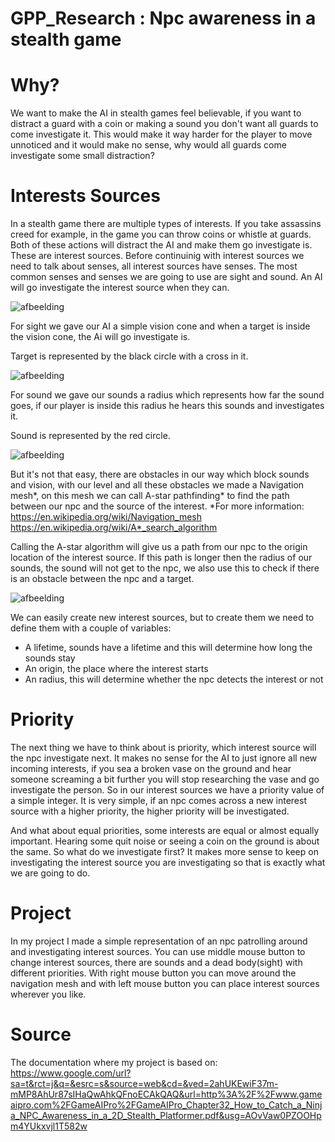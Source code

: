 # GPP_Research : Npc awareness in a stealth game

# Why?

We want to make the AI in stealth games feel believable, if you want to distract a guard with a coin or making a sound you don't want all guards to come investigate it. This would make it way harder for the player to move unnoticed and it would make no sense, why would all guards come investigate some small distraction?

# Interests Sources

In a stealth game there are multiple types of interests. If you take assassins creed for example, in the game you can throw coins or whistle at guards. Both of these actions will distract the AI and make them go investigate is. These are interest sources. 
Before continuinig with interest sources we need to talk about senses, all interest sources have senses. The most common senses and senses we are going to use are sight and sound. An AI will go investigate the interest source when they can.

![afbeelding](https://user-images.githubusercontent.com/114002199/212176083-19ff1788-3e6a-4c76-bd90-390425d25715.png)

For sight we gave our AI a simple vision cone and when a target is inside the vision cone, the Ai will go investigate is.

Target is represented by the black circle with a cross in it.

![afbeelding](https://user-images.githubusercontent.com/114002199/212195536-459b6aa3-d9fd-442d-8348-887182e567c1.png)

For sound we gave our sounds a radius which represents how far the sound goes, if our player is inside this radius he hears this sounds and investigates it.

Sound is represented by the red circle.

![afbeelding](https://user-images.githubusercontent.com/114002199/212198772-453c9355-6ae5-49af-a971-7f2d1c19a5fb.png)

But it's not that easy, there are obstacles in our way which block sounds and vision, with our level and all these obstacles we made a Navigation mesh*, on this mesh we can call A-star pathfinding* to find the path between our npc and the source of the interest. 
*For more information:
https://en.wikipedia.org/wiki/Navigation_mesh
https://en.wikipedia.org/wiki/A*_search_algorithm

Calling the A-star algorithm will give us a path from our npc to the origin location of the interest source. If this path is longer then the radius of our sounds, the sound will not get to the npc, we also use this to check if there is an obstacle between the npc and a target.

![afbeelding](https://user-images.githubusercontent.com/114002199/212200861-126b4c7a-d1ec-4195-8bca-7e35f0641c78.png)

We can easily create new interest sources, but to create them we need to define them with a couple of variables:
- A lifetime, sounds have a lifetime and this will determine how long the sounds stay
- An origin, the place where the interest starts
- An radius, this will determine whether the npc detects the interest or not

# Priority

The next thing we have to think about is priority, which interest source will the npc investigate next. It makes no sense for the AI to just ignore all new incoming interests, if you sea a broken vase on the ground and hear someone screaming a bit further you will stop researching the vase and go investigate the person. So in our interest sources we have a priority value of a simple integer. It is very simple, if an npc comes across a new interest source with a higher priority, the higher priority will be investigated. 

And what about equal priorities, some interests are equal or almost equally important. Hearing some quit noise or seeing a coin on the ground is about the same. So what do we investigate first? It makes more sense to keep on investigating the interest source you are investigating so that is exactly what we are going to do. 

# Project

In my project I made a simple representation of an npc patrolling around and investigating interest sources. You can use middle mouse button to change interest sources, there are sounds and a dead body(sight) with different priorities. With right mouse button you can move around the navigation mesh and with left mouse button you can place interest sources wherever you like. 

# Source 
The documentation where my project is based on:
https://www.google.com/url?sa=t&rct=j&q=&esrc=s&source=web&cd=&ved=2ahUKEwiF37m-mMP8AhUr87sIHaQwAhkQFnoECAkQAQ&url=http%3A%2F%2Fwww.gameaipro.com%2FGameAIPro%2FGameAIPro_Chapter32_How_to_Catch_a_Ninja_NPC_Awareness_in_a_2D_Stealth_Platformer.pdf&usg=AOvVaw0PZOOHpm4YUkxvjl1T582w



